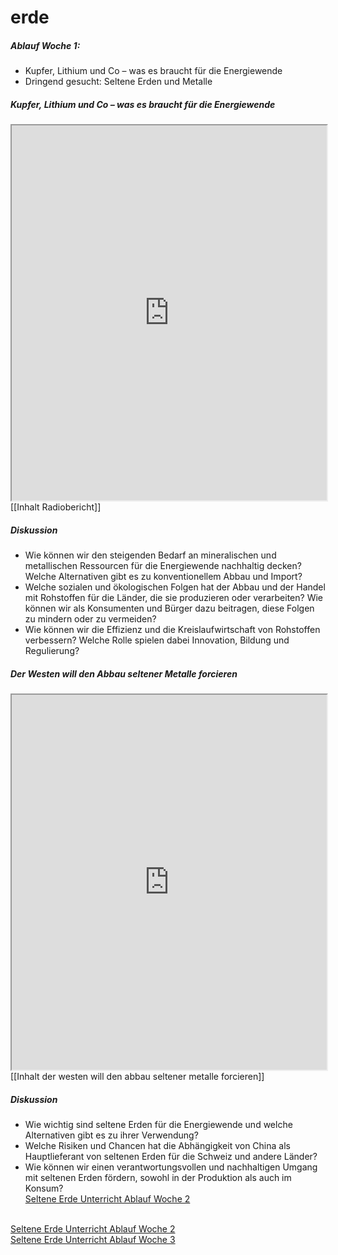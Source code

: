 # erde
<!doctype html>
<html>
    <head>
        <title>seltene erde unterricht modular</title>
        <meta charset='utf-8'/>
        <style>
 .ͼ1.cm-focused {outline: 1px dotted #212121;}
.ͼ1 {position: relative !important; box-sizing: border-box; display: flex !important; flex-direction: column;}
.ͼ1 .cm-scroller {display: flex !important; align-items: flex-start !important; font-family: monospace; line-height: 1.4; height: 100%; overflow-x: auto; position: relative; z-index: 0;}
.ͼ1 .cm-content[contenteditable=true] {-webkit-user-modify: read-write-plaintext-only;}
.ͼ1 .cm-content {margin: 0; flex-grow: 2; flex-shrink: 0; display: block; white-space: pre; word-wrap: normal; box-sizing: border-box; padding: 4px 0; outline: none;}
.ͼ1 .cm-lineWrapping {white-space: pre-wrap; white-space: break-spaces; word-break: break-word; overflow-wrap: anywhere; flex-shrink: 1;}
.ͼ2 .cm-content {caret-color: black;}
.ͼ3 .cm-content {caret-color: white;}
.ͼ1 .cm-line {display: block; padding: 0 2px 0 6px;}
.ͼ1 .cm-layer > * {position: absolute;}
.ͼ1 .cm-layer {position: absolute; left: 0; top: 0; contain: size style;}
.ͼ2 .cm-selectionBackground {background: #d9d9d9;}
.ͼ3 .cm-selectionBackground {background: #222;}
.ͼ2.cm-focused > .cm-scroller > .cm-selectionLayer .cm-selectionBackground {background: #d7d4f0;}
.ͼ3.cm-focused > .cm-scroller > .cm-selectionLayer .cm-selectionBackground {background: #233;}
.ͼ1 .cm-cursorLayer {pointer-events: none;}
.ͼ1.cm-focused > .cm-scroller > .cm-cursorLayer {animation: steps(1) cm-blink 1.2s infinite;}
@keyframes cm-blink {50% {opacity: 0;}}
@keyframes cm-blink2 {50% {opacity: 0;}}
.ͼ1 .cm-cursor, .ͼ1 .cm-dropCursor {border-left: 1.2px solid black; margin-left: -0.6px; pointer-events: none;}
.ͼ1 .cm-cursor {display: none;}
.ͼ3 .cm-cursor {border-left-color: #444;}
.ͼ1 .cm-dropCursor {position: absolute;}
.ͼ1.cm-focused > .cm-scroller > .cm-cursorLayer .cm-cursor {display: block;}
.ͼ2 .cm-activeLine {background-color: #cceeff44;}
.ͼ3 .cm-activeLine {background-color: #99eeff33;}
.ͼ2 .cm-specialChar {color: red;}
.ͼ3 .cm-specialChar {color: #f78;}
.ͼ1 .cm-gutters {flex-shrink: 0; display: flex; height: 100%; box-sizing: border-box; left: 0; z-index: 200;}
.ͼ2 .cm-gutters {background-color: #f5f5f5; color: #6c6c6c; border-right: 1px solid #ddd;}
.ͼ3 .cm-gutters {background-color: #333338; color: #ccc;}
.ͼ1 .cm-gutter {display: flex !important; flex-direction: column; flex-shrink: 0; box-sizing: border-box; min-height: 100%; overflow: hidden;}
.ͼ1 .cm-gutterElement {box-sizing: border-box;}
.ͼ1 .cm-lineNumbers .cm-gutterElement {padding: 0 3px 0 5px; min-width: 20px; text-align: right; white-space: nowrap;}
.ͼ2 .cm-activeLineGutter {background-color: #e2f2ff;}
.ͼ3 .cm-activeLineGutter {background-color: #222227;}
.ͼ1 .cm-panels {box-sizing: border-box; position: sticky; left: 0; right: 0;}
.ͼ2 .cm-panels {background-color: #f5f5f5; color: black;}
.ͼ2 .cm-panels-top {border-bottom: 1px solid #ddd;}
.ͼ2 .cm-panels-bottom {border-top: 1px solid #ddd;}
.ͼ3 .cm-panels {background-color: #333338; color: white;}
.ͼ1 .cm-tab {display: inline-block; overflow: hidden; vertical-align: bottom;}
.ͼ1 .cm-widgetBuffer {vertical-align: text-top; height: 1em; width: 0; display: inline;}
.ͼ1 .cm-placeholder {color: #888; display: inline-block; vertical-align: top;}
.ͼ1 .cm-highlightSpace:before {content: attr(data-display); position: absolute; pointer-events: none; color: #888;}
.ͼ1 .cm-highlightTab {background-image: url('data:image/svg+xml,<svg xmlns="http://www.w3.org/2000/svg" width="200" height="20"><path stroke="%23888" stroke-width="1" fill="none" d="M1 10H196L190 5M190 15L196 10M197 4L197 16"/></svg>'); background-size: auto 100%; background-position: right 90%; background-repeat: no-repeat;}
.ͼ1 .cm-trailingSpace {background-color: #ff332255;}
.ͼ1 .cm-button {vertical-align: middle; color: inherit; font-size: 70%; padding: .2em 1em; border-radius: 1px;}
.ͼ2 .cm-button:active {background-image: linear-gradient(#b4b4b4, #d0d3d6);}
.ͼ2 .cm-button {background-image: linear-gradient(#eff1f5, #d9d9df); border: 1px solid #888;}
.ͼ3 .cm-button:active {background-image: linear-gradient(#111, #333);}
.ͼ3 .cm-button {background-image: linear-gradient(#393939, #111); border: 1px solid #888;}
.ͼ1 .cm-textfield {vertical-align: middle; color: inherit; font-size: 70%; border: 1px solid silver; padding: .2em .5em;}
.ͼ2 .cm-textfield {background-color: white;}
.ͼ3 .cm-textfield {border: 1px solid #555; background-color: inherit;}
.ͼ1 .cm-foldPlaceholder {background-color: #eee; border: 1px solid #ddd; color: #888; border-radius: .2em; margin: 0 1px; padding: 0 1px; cursor: pointer;}
.ͼ1 .cm-foldGutter span {padding: 0 1px; cursor: pointer;}
 :root{--admonition-details-icon: url("data:image/svg+xml;charset=utf-8,<svg xmlns='http: //www.w3.org/2000/svg' viewBox='0 0 24 24'><path d='M8.59 16.58L13.17 12 8.59 7.41 10 6l6 6-6 6-1.41-1.42z'/></svg>");--admonition-margin-top: 1.5rem;--admonition-margin-bottom: var(--admonition-margin-top);--admonition-margin-top-lp: 0px;--admonition-margin-bottom-lp: .75rem}.admonition{margin-top:var(--admonition-margin-top);margin-bottom:var(--admonition-margin-bottom);box-shadow:0 .2rem .5rem var(--background-modifier-box-shadow)}.admonition.no-title .admonition-content{margin-top:0;margin-bottom:0}.admonition li.task-list-item.is-checked p{text-decoration:line-through}.admonition.no-drop{box-shadow:none}.admonition.no-drop>.admonition-title.no-title+.admonition-content{margin-top:0;margin-bottom:0}.admonition.no-drop .admonition .admonition-content{border-right:.0625rem solid rgba(var(--admonition-color),.2);border-bottom:.0625rem solid rgba(var(--admonition-color),.2)}.admonition.no-drop .admonition .admonition-title.no-title+.admonition-content{border-top:.0625rem solid rgba(var(--admonition-color),.2);margin-top:0;margin-bottom:0}:is(.markdown-source-view.mod-cm6) .admonition .math-block>mjx-container{display:block;text-align:center;padding:1rem}:is(.markdown-reading-view) .admonition .math-block>mjx-container{display:block;text-align:center;padding:.0625rem}*:not(.is-live-preview) .admonition.no-content{display:none}.is-live-preview .admonition{margin-top:var(--admonition-margin-top-lp);margin-bottom:var(--admonition-margin-bottom-lp)}.is-live-preview .admonition.no-content{opacity:.1}.is-live-preview .admonition-content p{line-height:inherit;margin:revert}.is-live-preview .admonition-content p br{display:initial}.is-live-preview .admonition-content p ul>li>ul{border-left:var(--blockquote-border-thickness);border-left-color:var(--list-marker-color);border-left-style:solid}.is-live-preview .admonition-content:first-child{margin-top:.8rem}.is-live-preview .admonition-content:last-child{margin-bottom:.8rem}.admonition-title.no-title{display:none}.admonition-title:hover+.admonition-content .admonition-content-copy{opacity:.7}.admonition-content,.callout-content{position:relative}.admonition-content-copy{color:var(--text-faint);cursor:pointer;opacity:0;position:absolute;margin:.375rem;right:0;top:0;transition:.3s opacity ease-in}.admonition-content-copy:hover{color:var(--text-normal)}.admonition:hover .admonition-content-copy,.callout:hover .admonition-content-copy,.admonition-content-copy:hover{opacity:1}.admonition-settings .additional{margin:.375rem .75rem}.admonition-settings .additional>.setting-item{border-top:0;padding-top:.5625rem}.admonition-settings .coffee{width:60%;color:var(--text-faint);margin:1rem auto;text-align:center}.admonition-settings .coffee img{height:30px}.admonition-settings details>summary{outline:none;display:block!important;list-style:none!important;list-style-type:none!important;min-height:1rem;border-top-left-radius:.1rem;border-top-right-radius:.1rem;cursor:pointer;position:relative}.admonition-settings details>summary>.collapser{position:absolute;top:50%;right:.5rem;transform:translateY(-50%);content:""}.admonition-settings details>summary>.collapser>.handle{transform:rotate(0);transition:transform .25s;background-color:currentColor;-webkit-mask-repeat:no-repeat;mask-repeat:no-repeat;-webkit-mask-size:contain;mask-size:contain;-webkit-mask-image:var(--admonition-details-icon);mask-image:var(--admonition-details-icon);width:20px;height:20px}.admonition-settings details[open]>summary>.collapser>.handle{transform:rotate(90deg)}.setting-item>.admonition{width:50%;margin:0}.unset-align-items{align-items:unset}.admonition-settings-modal .has-invalid-message{display:grid;grid-template-columns:1fr auto;grid-template-rows:1fr 1fr;grid-template-areas:"text image" "inv inv"}.admonition-settings-modal input.is-invalid{border-color:#dc3545!important;background-image:url("data:image/svg+xml,%3csvg xmlns='http://www.w3.org/2000/svg' viewBox='0 0 12 12' width='12' height='12' fill='none' stroke='%23dc3545'%3e%3ccircle cx='6' cy='6' r='4.5'/%3e%3cpath stroke-linejoin='round' d='M5.8 3.6h.4L6 6.5z'/%3e%3ccircle cx='6' cy='8.2' r='.6' fill='%23dc3545' stroke='none'/%3e%3c/svg%3e");background-repeat:no-repeat;background-position:right calc(0.375em + 0.1875rem) center;background-size:calc(0.75em + 0.375rem) calc(0.75em + 0.375rem)}.admonition-settings-modal .admonition-type-setting input{grid-column:span 2}.admonition-settings-modal .invalid-feedback{display:block;grid-area:inv;width:100%;margin-top:.25rem;font-size:.875em;color:#dc3545}.suggestion-content.admonition-icon{display:flex;align-items:center;justify-content:space-between;flex-flow:row wrap}.suggestion-content.admonition-icon>.suggestion-text.admonition-text{width:fit-content}.suggestion-content.admonition-icon>.suggestion-flair.admonition-suggester-icon{width:min-content;position:relative;top:unset;left:unset;right:unset;bottom:unset;display:flex;align-items:center}.suggestion-content.admonition-icon>.suggestion-note{width:100%}.admonition-suggester-icon svg{width:1em}.admonition-color-settings .setting-item-control{gap:1rem}.admonition-color-settings input[type=color]:disabled{opacity:.75;cursor:not-allowed}.theme-dark .admonition-color-settings input[type=color]:disabled{opacity:1;cursor:not-allowed}.admonition-convert{display:flex;align-items:center;gap:.25rem}.admonition-convert-icon{display:flex;align-items:center}.admonition-convert-icon .admonition-spin{animation:admonition-convert 1s ease-in-out infinite;fill:currentColor}@keyframes admonition-convert{0%{transform:rotate(-45deg)}to{transform:rotate(315deg)}}.admonition-settings .admonition-convert{color:var(--text-error)}.notice-container .admonition-convert{justify-content:space-between;gap:1rem}.admonition-file-upload{margin-right:0;margin-left:12px}.admonition-file-upload>input[type=file]{display:none}.insert-admonition-modal button:focus,.insert-admonition-modal .clickable-icon:focus{box-shadow:0 0 5px #00000080;border-color:var(--background-modifier-border-focus)}.admonition-settings details>summary::-webkit-details-marker,.admonition-settings details>summary::marker{display:none!important}.admonition-setting-warning{display:flex;gap:.25rem;align-items:center}.admonition-setting-warning.text-warning{color:var(--text-error)}.admonitions-nested-settings{padding-bottom:18px}.admonitions-nested-settings .setting-item{border:0;padding-bottom:0}.admonitions-nested-settings[open] .setting-item-heading,.admonitions-nested-settings:not(details) .setting-item-heading{border-top:0;border-bottom:1px solid var(--background-modifier-border)}.is-live-preview .admonition-content ul,.is-live-preview .admonition-content ol{white-space:normal}.callout:not(.admonition).drop-shadow{box-shadow:0 .2rem .5rem var(--background-modifier-box-shadow)}.callout:not(.admonition) .no-title{display:none}
 .templater_search {
    width: calc(100% - 20px);
}

.templater_div {
    border-top: 1px solid var(--background-modifier-border);
}

.templater_div > .setting-item {
    border-top: none !important;
    align-self: center;
}

.templater_div > .setting-item > .setting-item-control {
    justify-content: space-around;
    padding: 0;
    width: 100%;
}

.templater_div
    > .setting-item
    > .setting-item-control
    > .setting-editor-extra-setting-button {
    align-self: center;
}

.templater_donating {
    margin: 10px;
}

.templater_title {
    margin: 0;
    padding: 0;
    margin-top: 5px;
    text-align: center;
}

.templater_template {
    align-self: center;
    margin-left: 5px;
    margin-right: 5px;
    width: 70%;
}

.templater_cmd {
    margin-left: 5px;
    margin-right: 5px;
    font-size: 14px;
    width: 100%;
}

.templater_div2 > .setting-item {
    align-content: center;
    justify-content: center;
}

.templater-prompt-div {
    display: flex;
}

.templater-prompt-form {
    display: flex;
    flex-grow: 1;
}

.templater-prompt-input {
    flex-grow: 1;
}

.templater-button-div {
    display: flex;
    flex-direction: column;
    align-items: center;
    margin-top: 1rem;
}

textarea.templater-prompt-input {
    height: 10rem;
}

textarea.templater-prompt-input:focus {
    border-color: var(--interactive-accent);
}

.cm-s-obsidian .templater-command-bg {
    left: 0px;
    right: 0px;
    background-color: var(--background-primary-alt);
}

.cm-s-obsidian .cm-templater-command {
    font-size: 0.85em;
    font-family: var(--font-monospace);
    line-height: 1.3;
}

.cm-s-obsidian .templater-inline .cm-templater-command {
    background-color: var(--background-primary-alt);
}

.cm-s-obsidian .cm-templater-command.cm-templater-opening-tag {
    font-weight: bold;
}

.cm-s-obsidian .cm-templater-command.cm-templater-closing-tag {
    font-weight: bold;
}

.cm-s-obsidian .cm-templater-command.cm-templater-interpolation-tag {
    color: var(--code-property, #008bff);
}

.cm-s-obsidian .cm-templater-command.cm-templater-execution-tag {
    color: var(--code-function, #c0d700);
}

.cm-s-obsidian .cm-templater-command.cm-keyword {
    color: var(--code-keyword, #00a7aa);
    font-weight: normal;
}

.cm-s-obsidian .cm-templater-command.cm-atom {
    color: var(--code-normal, #f39b35);
}

.cm-s-obsidian .cm-templater-command.cm-value,
.cm-s-obsidian .cm-templater-command.cm-number,
.cm-s-obsidian .cm-templater-command.cm-type {
    color: var(--code-value, #a06fca);
}

.cm-s-obsidian .cm-templater-command.cm-def,
.cm-s-obsidian .cm-templater-command.cm-type.cm-def {
    color: var(--code-normal, var(--text-normal));
}

.cm-s-obsidian .cm-templater-command.cm-property,
.cm-s-obsidian .cm-templater-command.cm-property.cm-def,
.cm-s-obsidian .cm-templater-command.cm-attribute {
    color: var(--code-function, #98e342);
}

.cm-s-obsidian .cm-templater-command.cm-variable,
.cm-s-obsidian .cm-templater-command.cm-variable-2,
.cm-s-obsidian .cm-templater-command.cm-variable-3,
.cm-s-obsidian .cm-templater-command.cm-meta {
    color: var(--code-property, #d4d4d4);
}

.cm-s-obsidian .cm-templater-command.cm-callee,
.cm-s-obsidian .cm-templater-command.cm-operator,
.cm-s-obsidian .cm-templater-command.cm-qualifier,
.cm-s-obsidian .cm-templater-command.cm-builtin {
    color: var(--code-operator, #fc4384);
}

.cm-s-obsidian .cm-templater-command.cm-tag {
    color: var(--code-tag, #fc4384);
}

.cm-s-obsidian .cm-templater-command.cm-comment,
.cm-s-obsidian .cm-templater-command.cm-comment.cm-tag,
.cm-s-obsidian .cm-templater-command.cm-comment.cm-attribute {
    color: var(--code-comment, #696d70);
}

.cm-s-obsidian .cm-templater-command.cm-string,
.cm-s-obsidian .cm-templater-command.cm-string-2 {
    color: var(--code-string, #e6db74);
}

.cm-s-obsidian .cm-templater-command.cm-header,
.cm-s-obsidian .cm-templater-command.cm-hr {
    color: var(--code-keyword, #da7dae);
}

.cm-s-obsidian .cm-templater-command.cm-link {
    color: var(--code-normal, #696d70);
}

.cm-s-obsidian .cm-templater-command.cm-error {
    border-bottom: 1px solid #c42412;
}

.CodeMirror-hints {
    position: absolute;
    z-index: 10;
    overflow: hidden;
    list-style: none;

    margin: 0;
    padding: 2px;

    -webkit-box-shadow: 2px 3px 5px rgba(0, 0, 0, 0.2);
    -moz-box-shadow: 2px 3px 5px rgba(0, 0, 0, 0.2);
    box-shadow: 2px 3px 5px rgba(0, 0, 0, 0.2);
    border-radius: 3px;
    border: 1px solid silver;

    background: white;
    font-size: 90%;
    font-family: monospace;

    max-height: 20em;
    overflow-y: auto;
}

.CodeMirror-hint {
    margin: 0;
    padding: 0 4px;
    border-radius: 2px;
    white-space: pre;
    color: black;
    cursor: pointer;
}

li.CodeMirror-hint-active {
    background: #08f;
    color: white;
}
 /* Style the button that is used to open and close the collapsible content */
.omnivore-collapsible {
	cursor: pointer;
	border-bottom: outset;
}

/* Style the collapsible content. Note: hidden by default */
.omnivore-content {
	max-height: 0;
	overflow: hidden;
	transition: max-height 0.2s ease-out;
}

.omnivore-collapsible:after {
	content: "\02795"; /* Unicode character for "plus" sign (+) */
	float: right;
}

.omnivore-active:after {
	content: "\2796"; /* Unicode character for "minus" sign (-) */
}
 .zottelkeeper {
    
} button:disabled {
	pointer-events: none;
	opacity: 0.4;
}

.digital-garden-publish-status-view ul {
	list-style-type: none;
	position: relative;
	margin-left: 5px;
	margin-top: 0;
	max-height: 250px;
	overflow: auto;
}

.digital-garden-publish-status-view h2 {
	margin-top: 0;
	margin-bottom: 5px;
}

.digital-garden-publish-status-view .collapsable {
	cursor: pointer;
	margin-left: 10px;
}

.dg-settings > h1,
h2,
h3,
h4 {
	margin-top: 40px;
}

.dg-settings .svg-icon {
	margin-right: 10px;
}

@keyframes dg-rotate {
	0% {
		transform: rotate(0deg);
	}

	100% {
		transform: rotate(360deg);
	}
}

.dg-rotate {
	animation: dg-rotate 4s linear infinite;
}
 /** Live Preview padding fixes, specifically for DataviewJS custom HTML elements. */
.is-live-preview .block-language-dataviewjs > p, .is-live-preview .block-language-dataviewjs > span {
    line-height: 1.0;
}

.block-language-dataview {
    overflow-y: auto;
}

/*****************/
/** Table Views **/
/*****************/

/* List View Default Styling; rendered internally as a table. */
.table-view-table {
    width: 100%;
}

.table-view-table > thead > tr, .table-view-table > tbody > tr {
    margin-top: 1em;
    margin-bottom: 1em;
    text-align: left;
}

.table-view-table > tbody > tr:hover {
    background-color: var(--table-row-background-hover);
}

.table-view-table > thead > tr > th {
    font-weight: 700;
    font-size: larger;
    border-top: none;
    border-left: none;
    border-right: none;
    border-bottom: solid;

    max-width: 100%;
}

.table-view-table > tbody > tr > td {
    text-align: left;
    border: none;
    font-weight: 400;
    max-width: 100%;
}

.table-view-table ul, .table-view-table ol {
    margin-block-start: 0.2em !important;
    margin-block-end: 0.2em !important;
}

/** Rendered value styling for any view. */
.dataview-result-list-root-ul {
    padding: 0em !important;
    margin: 0em !important;
}

.dataview-result-list-ul {
    margin-block-start: 0.2em !important;
    margin-block-end: 0.2em !important;
}

/** Generic grouping styling. */
.dataview.result-group {
    padding-left: 8px;
}

/*******************/
/** Inline Fields **/
/*******************/

.dataview.inline-field-key {
    padding-left: 8px;
    padding-right: 8px;
    font-family: var(--font-monospace);
    background-color: var(--background-primary-alt);
    color: var(--text-nav-selected);
}

.dataview.inline-field-value {
    padding-left: 8px;
    padding-right: 8px;
    font-family: var(--font-monospace);
    background-color: var(--background-secondary-alt);
    color: var(--text-nav-selected);
}

.dataview.inline-field-standalone-value {
    padding-left: 8px;
    padding-right: 8px;
    font-family: var(--font-monospace);
    background-color: var(--background-secondary-alt);
    color: var(--text-nav-selected);
}

/***************/
/** Task View **/
/***************/

.dataview.task-list-item, .dataview.task-list-basic-item {
    margin-top: 3px;
    margin-bottom: 3px;
    transition: 0.4s;
}

.dataview.task-list-item:hover, .dataview.task-list-basic-item:hover {
    background-color: var(--text-selection);
    box-shadow: -40px 0 0 var(--text-selection);
    cursor: pointer;
}

/*****************/
/** Error Views **/
/*****************/

div.dataview-error-box {
    width: 100%;
    min-height: 150px;
    display: flex;
    align-items: center;
    justify-content: center;
    border: 4px dashed var(--background-secondary);
}

.dataview-error-message {
    color: var(--text-muted);
    text-align: center;
}

/*************************/
/** Additional Metadata **/
/*************************/

.dataview.small-text {
    font-size: smaller;
    color: var(--text-muted);
    margin-left: 3px;
}

.dataview.small-text::before {
	content: "(";
}

.dataview.small-text::after {
	content: ")";
}
 .sc-list .tree-item-self {
  cursor: pointer;
}
.sc-list .tree-item-self small {
  color: var(--color-gray-40);
}
.sc-brand {
  position: fixed;
  bottom: 0;
  right: 0;
  background-color: var(--titlebar-background);
}
.sc-brand > svg, .sc-brand > p {
  display: inline;
  margin: 0 0.1rem 0 0.3rem;
  font-size: 0.77rem;
  line-height: 1;
  color: var(--tab-text-color-focused-active-current);
  height: 0.88rem;
  width: auto;
}
.sc-brand > svg, .sc-brand > p > a {
  color: var(--tab-text-color-focused-active-current);
}
.sc-context {
  color: var(--nav-item-color);
  font-size: var(--nav-item-size);
  margin: 0.5em 0.5em 1em;
  width: 100%;
}
.sc-list > .sc-collapsed ul {
  display: none;
}
.sc-list > .sc-collapsed span svg {
  transform: rotate(-90deg);
}
.sc-list > :not(.sc-collapsed) span svg {
  transform: rotate(0deg);
}
.sc-list > div span svg {
  height: auto;
  margin: auto 0.5em auto 0;
  flex: none;
}
.sc-list > div > span {
  display: inline-flex;
  width: 100%;
  padding-left: 0;
}
.sc-list > div ul {
  margin: 0;
  padding-left: 1.3rem;
}
.sc-list > div > a {
  display: block;
}
.sc-list > div > ul > li {
  display: block;
}
/* Only on right sidebar */
.mod-right-split .sc-list .search-result {
  font-size: var(--font-text-size);
  font-size: 0.88rem;
}
.sc-list .search-result {
  cursor: pointer;
  background: transparent;
  padding: var(--nav-item-padding);
  margin-bottom: 1px;
  align-items: baseline;
  border-radius: var(--radius-s);
  font-weight: var(--nav-item-weight);
}
.sc-list .search-result:hover {
  color: var(--nav-item-color-active);
  background-color: var(--nav-item-background-active);
  font-weight: var(--nav-item-weight-active);  
}
.sc-list .search-result span {
  color: var(--h5-color);
}
.sc-list .search-result small {
  color: var(--h5-color);
  font-size: 0.8rem;
  font-weight: 500;
}
.sc-list .search-result p {
  margin-top: 0.3rem;
  margin-bottom: 0.3rem;
}
.sc-top-bar {
  display: flex;
  width: 100%;
  justify-content: end;
}
.sc-top-bar .search-input-container {
  width: calc(100% - var(--size-4-8));
  margin: 4px auto;
}

/* Chat */
.sc-top-bar-container {
  align-self: flex-end;
  display: flex;
  width: 100%;
}
.sc-top-bar-container input.sc-chat-name-input{
  flex-grow: 1;
}
.sc-chat-container {
  display: flex;
  flex-direction: column;
  align-items: center;
  justify-content: flex-end;
  height: 100%;
  padding: 10px;
}
.sc-chat-box {
  display: flex;
  flex-direction: column;
  align-items: flex-start;
  justify-content: flex-end;
  height: 100%;
  width: 100%;
  overflow: hidden;
  user-select: text;
}
.sc-message-container {
  border: 1px solid var(--blockquote-border-color);
  border-radius: 10px;
  margin: 0.5rem 0;
  display: flex;
  flex-direction: column;
  align-items: flex-start;
  width: 100%;
  height: 100%;
  overflow-y: scroll;
}
.sc-message {
  max-width: 90%;
  margin: 10px;
  padding: 10px;
  border-radius: 10px;
  word-break: break-word;
}

.sc-message.assistant {
  background-color: #007bff;
  color: #fff;
}
.sc-message.user {
  background-color: #333;
  color: #fff;
  align-self: flex-end;
}

.sc-message-content {
  margin: 0;
}
.sc-message-content p {
  margin: 10px;
}

.sc-chat-form {
  display: flex;
  padding: 0 10px 1rem 0;
  width: 100%;
  max-height: 50%;
}

.sc-chat-input {
  flex-grow: 1;
  padding: 10px;
  border: none;
  border-radius: 10px;
  resize: none;
  height: auto;
  max-height: 100%;
  border: 1px solid var(--blockquote-border-color);
}

.send-button {
  margin-left: 10px;
  padding: 10px;
  border: none;
  border-radius: 10px;
  cursor: pointer;
}

.sc-msg-button {
  cursor: pointer;
  float: right;
  margin-left: 5px;
  opacity: 0.8;
}
.sc-msg-button:hover {
  opacity: 1;
}
#sc-abort-button {
  cursor: pointer;
  padding: 10px;
  border-radius: 5px;
}
#sc-abort-button:hover {
  background-color: var(--nav-item-background-active);
} .custom-frames-view {
	padding: 0 !important;
	overflow: hidden !important;
}

.custom-frames-view-file {
	padding: 0;
	overflow: auto;
}

.custom-frames-frame {
	width: 100%;
	height: 100%;
	border: none;
	background-color: white;
	background-clip: content-box;
}

.custom-frames-add {
	margin-left: 10px;
}

.custom-frames-show {
	margin-bottom: 18px;
}

.custom-frames-support {
	max-width: 50%;
	width: 400px;
	height: auto;
}
 
.theme-light {
    --hyper-highlight: var(--text-highlight-bg, #FFF2AC);
    --error-color: #DB5461;
    --success-color: #8AAA79;
    --info-color: var(--text-muted, #000);
}

.theme-dark {
    --hyper-highlight: var(--text-highlight-bg, #1C5998);
    --error-color: #DB5461;
    --success-color: #8AAA79;
    --info-color: var(--text-muted, #fff);
}

.rw-info-container {
    margin-right: 10px;
}

.rw-info {
    color: var(--info-color);
    font-size: smaller;
}

.rw-error {
    color: var(--error-color);
}
.rw-success {
    color: var(--success-color);
}


img[alt=rw-book-cover] {
    max-height: 200px;
}

.rw-hyper-highlight {
    background-color: var(--hyper-highlight);
}

.rw-modal-btns {
    display: flex;
    justify-content: flex-end;
}

.rw-modal-confirmation {
    margin-top: 1em;
    font-size: smaller;
    text-align: right;
    padding-right: 12px;
}
 /* Styles */

.view-content.reveal-preview-view {
    padding: 0;
    overflow: hidden;
}

.view-content.reveal-preview-view>iframe, div.reveal-preview-view>iframe {
    border-style: none;
    width: 100%;
    height: 100%;
}

div.reveal-preview-view {
    aspect-ratio: 16/9;
    padding: 0;
    overflow: hidden;
}

.releaseNotes .modal-content{
    padding-right: 5px;
    margin-right: -5px;
    user-select: text;
  }
  
  .releaseNotes .modal {
    max-height: 90%;
    width: auto;
    max-width: 70ch;
  }

  .releaseNotes p>a>img {
    width: 100%
  } /* src/styles.css */
.configureMacroDiv {
  display: grid;
  grid-template-rows: 1fr;
  min-width: 12rem;
}
.configureMacroDivItem {
  display: flex;
  align-content: center;
  justify-content: space-between;
  margin-bottom: 10px;
}
.configureMacroDivItemButton {
  display: flex;
  align-content: center;
  justify-content: center;
  margin-bottom: 10px;
}
.macroContainer {
  display: grid;
  grid-template-rows: repeat(auto-fill, 120px);
  grid-gap: 40px;
  overflow-y: auto;
  max-height: 30em;
  padding: 2em;
}
@media screen and (max-width: 540px) {
  .macroContainer1 {
    grid-template-columns: repeat(1, 1fr);
  }
  .macroContainer2 {
    grid-template-columns: repeat(1, 1fr);
  }
  .macroContainer3 {
    grid-template-columns: repeat(1, 1fr);
  }
  .wideInputPromptInputEl {
    width: 20rem;
    max-width: 100%;
    height: 3rem;
  }
}
@media screen and (max-width: 540px) and (max-width: 780px) {
  .macroContainer1 {
    grid-template-columns: repeat(1, 1fr);
  }
  .macroContainer2 {
    grid-template-columns: repeat(2, 1fr);
  }
  .macroContainer3 {
    grid-template-columns: repeat(2, 1fr);
  }
  .wideInputPromptInputEl {
    width: 30rem;
    max-width: 100%;
    height: 20rem;
  }
}
@media screen and (min-width: 781px) {
  .macroContainer1 {
    grid-template-columns: repeat(1, 1fr);
  }
  .macroContainer2 {
    grid-template-columns: repeat(2, 1fr);
  }
  .macroContainer3 {
    grid-template-columns: repeat(2, 1fr);
  }
  .wideInputPromptInputEl {
    width: 40rem;
    max-width: 100%;
    height: 20rem;
  }
}
.addMacroBarContainer {
  display: flex;
  align-content: center;
  justify-content: space-around;
  margin-top: 20px;
}
.captureToActiveFileContainer {
  display: flex;
  align-content: center;
  justify-content: space-between;
  margin-bottom: 10px;
}
.choiceNameHeader {
  text-align: center;
}
.choiceNameHeader:hover {
  cursor: pointer;
}
.folderInputContainer {
  display: flex;
  align-content: center;
  justify-content: space-between;
  margin-bottom: 8px;
  gap: 4px;
}
.selectMacroDropdownContainer {
  display: flex;
  align-content: center;
  justify-content: center;
}
.quickAddModal .modal {
  min-width: 35%;
  overflow-y: auto;
  max-height: 70%;
}
.checkboxRowContainer {
  margin: 30px 0px;
  display: grid;
  grid-template-rows: auto;
  align-content: center;
  gap: 5px;
}
.checkboxRow {
  display: flex;
  justify-content: space-between;
  align-content: center;
}
.checkboxRow .checkbox-container {
  flex-shrink: 0;
}
.checkboxRow span {
  font-size: 16px;
  word-break: break-all;
}
.submitButtonContainer {
  display: flex;
  align-content: center;
  justify-content: center;
}
.chooseFolderWhenCreatingNoteContainer {
  display: flex;
  align-content: center;
  justify-content: space-between;
  margin-bottom: 10px;
}
.chooseFolderFromSubfolderContainer {
  margin: 20px 0 0 0;
}
.clickable:hover {
  cursor: pointer;
}
.quickAddCommandListItem {
  display: flex;
  flex: 1 1 auto;
  align-items: center;
  justify-content: space-between;
}
.quickCommandContainer {
  display: flex;
  justify-content: flex-end;
  align-content: center;
  margin-bottom: 1em;
  gap: 4px;
}
.yesNoPromptButtonContainer {
  display: flex;
  align-items: center;
  justify-content: space-around;
  margin-top: 2rem;
}
.yesNoPromptParagraph {
  text-align: center;
}
.qaFileSuggestionItem {
  display: flex;
  flex-direction: column;
  width: 100%;
}
.qaFileSuggestionItem .suggestion-main-text {
  font-weight: bold;
}
.qaFileSuggestionItem .suggestion-sub-text {
  font-style: italic;
}
.choiceListItem {
  display: flex;
  font-size: 16px;
  align-items: center;
  margin: 12px 0 0 0;
  transition: 1000ms ease-in-out;
}
.choiceListItemName {
  flex: 1 0 0;
}
.choiceListItemName p {
  margin: 0;
  display: inline;
}
.quickadd-choice-suggestion p {
  margin: 0;
}
.macroDropdownContainer {
  display: flex;
  align-content: center;
  justify-content: center;
  margin-bottom: 10px;
  gap: 10px;
}
.macro-choice-buttonsContainer {
  display: flex;
  flex-direction: row;
  justify-content: center;
  align-items: center;
  gap: 10px;
}
@media only screen and (max-width: 600px) {
  .macroDropdownContainer {
    flex-direction: column;
    align-items: center;
  }
  .macroDropdownContainer .macro-choice-buttonsContainer {
    gap: 20px;
  }
}
.quickadd-update-modal-container {
  display: flex;
  flex-direction: column;
  align-items: center;
  justify-content: center;
}
.quickadd-update-modal {
  min-width: 35%;
  max-height: 70%;
}
.quickadd-update-modal img {
  width: 100%;
  height: auto;
  margin: 5px;
}
.quickadd-bmac-container {
  display: flex;
  justify-content: center;
  align-items: center;
}
 .cmdr{transition:transform .4s 0s}.cmdr.status-bar-item{margin:0}.cmdr-removing{transform:translate(100%);z-index:0}.cmdr-ribbon-removing{transform:scale(0)}.cmdr-setting-title{display:flex;align-items:baseline;justify-content:space-between}.cmdr-setting-title h1{font-weight:900;margin-top:6px;margin-bottom:12px}.cmdr-option-setting-name{margin-left:.8ex}.cmdr-base-component{padding:0 20px;margin-bottom:-18px}.cmdr-menu-more-options{color:var(--text-muted);position:absolute;right:6px;padding-top:2px;transform:scale(.9);transition:all .15s ease}.cmdr-menu-more-options:hover{color:var(--text-primary)}.cmdr-mobile .cmdr-credits{place-content:center}.cmdr-fill{border:2px solid #0000;width:100%}.cmdr-icon{height:20px;align-self:center}.cmdr-setting-modal>.modal{height:60vh;width:80vw}.cmdr-editable{display:inline-block}.cmdr-editable input{padding:0;border:none;height:unset;background-color:initial!important;border-bottom:1px solid var(--interactive-accent);border-radius:0}.cmdr-setting-content{height:calc(100% - 10rem)}.cmdr-setting-content .setting-item:first{border-top:none}.cmdr-commands-empty{display:flex;place-items:center;flex-flow:column;margin:2.5rem 0 1.25rem;place-content:center}.cmdr-commands-empty svg{width:100%}.cmdr-commands-empty h3{margin:8px 0;font-weight:900}.cmdr-sep-con:not(:empty){background-color:var(--background-primary);border:1px solid var(--background-modifier-border);padding:12px;border-radius:12px}.cmdr-sep-con:not(:empty) .setting-item:first-of-type{padding-top:0}.cmdr-sep-con:not(:empty) .setting-item:last-of-type{padding-bottom:0}.cmdr-sep-con:not(:empty) .cmdr-callout-warning{padding:var(--callout-title-padding);display:flex;gap:var(--size-4-1);font-size:var(--callout-title-size);color:rgb(var(--callout-color));line-height:var(--line-height-tight);font-weight:700}.cmdr-sep-con:not(:empty) p.cmdr-warning-description{margin:8px 0}.cmdr-accordion{margin-bottom:16px}.cmdr-accordion .cmdr-accordion-chevron{margin-left:0;margin-right:4px;height:24px}.cmdr-accordion .cmdr-accordion-chevron>svg{transition:all .25s ease}.cmdr-accordion .cmdr-accordion-content{max-height:1000px;transition:all .3s ease-in-out;overflow:hidden;margin-left:14px;padding-left:14px}.cmdr-accordion .cmdr-accordion-content .setting-item{padding-top:12px}.cmdr-accordion[aria-expanded=false] .cmdr-accordion-chevron>svg{transform:rotate(-90deg)}.cmdr-accordion[aria-expanded=false] .cmdr-accordion-content{max-height:0!important;transition:max-height .3s cubic-bezier(0,1,0,1)}.cmdr-accordion .cmdr-accordion-header{display:flex;cursor:var(--cursor)}.cmdr-accordion .cmdr-accordion-header span{font-weight:600;margin-top:0;align-self:end}.cmdr-add-new-wrapper{width:100%;margin-top:12px;margin-bottom:2rem;display:flex;justify-content:center;align-items:center}.cmdr-add-new-wrapper button{margin:0 24px}.cmdr-adder{opacity:0;transition:opacity .12s ease}.cmdr-adder:hover{opacity:1}.cmdr-adder.view-action{order:-1001}.cmdr-page-header{order:-1000}.cmdr-macro-builder .modal{height:80vh;width:95vw;padding:0}.cmdr-macro-builder .modal-close-button{z-index:99}.cmdr-macro-builder .modal-content{margin-top:0}.cmdr-macro-builder .cmdr-macro-icon{display:flex;justify-content:center}.cmdr-macro-builder .cmdr-macro-control{position:absolute;z-index:5;height:100%;display:flex;flex-direction:column;align-items:center;justify-content:center;gap:8px;width:3em;top:0}.cmdr-macro-builder .cmdr-macro-control .cmdr-macro-button{background-color:var(--background-secondary-alt);aspect-ratio:1;display:flex;justify-content:center;align-items:center;border-radius:2px;outline:1px solid var(--background-modifier-border);padding:2px}.cmdr-setting-header{margin-bottom:24px;overflow-y:hidden;overflow-x:auto}.cmdr-setting-header .cmdr-setting-tab-group{display:flex;align-items:flex-end;border-bottom:2px solid var(--background-modifier-border)}.cmdr-setting-header.cmdr-mobile .cmdr-setting-tab-group{display:flex;flex-direction:column;align-items:flex-start;border:none}.cmdr-setting-header.cmdr-mobile .cmdr-setting-tab-group .cmdr-tab{border-left:none!important;border-right:none!important;border-top:none!important;transform:none;transition:color .2s ease;width:100%;display:flex;font-weight:500;justify-content:space-between}.cmdr-setting-header.cmdr-mobile .cmdr-setting-tab-group .cmdr-tab:first-child{margin-left:0}.cmdr-setting-header.cmdr-mobile .cmdr-setting-tab-group .cmdr-tab.cmdr-tab-active{transform:none}.cmdr-setting-header .cmdr-tab{padding:6px 8px;font-size:14px;font-weight:600;cursor:pointer;white-space:nowrap;border-left:2px solid #0000;border-right:2px solid #0000}.cmdr-setting-header .cmdr-tab:first-child{margin-left:6px}.cmdr-setting-header .cmdr-tab.cmdr-tab-active{transform:translateY(2px);border-radius:2px;border:2px solid var(--background-modifier-border);border-bottom-color:var(--background-primary)}.is-tablet .cmdr-tab{border:none!important;margin-bottom:2px;padding:10px;font-size:1.08em}.is-tablet .cmdr-tab,.is-tablet .cmdr-tab .cmdr-block{display:flex;align-items:center}.cmdr-mobile-modify-grid{padding:22px}.cmdr-mobile-modify-grid .cmdr-mobile-modify-option{display:flex;width:100%;justify-content:space-between;align-items:center;margin-bottom:16px}.cmdr-mobile-modify-grid .cmdr-mobile-modify-option>input{max-width:70%}.cmdr-mobile-modify-grid .cmdr-mobile-modify-option .dropdown{margin:auto}.cmdr-credits{display:flex}.cmdr-credits>span{color:var(--text-muted);font-size:14px}.cmdr-about{display:flex;flex-direction:column;align-items:center;padding-bottom:64px}.cmdr-about hr{width:100%;margin-top:0}.cmdr-about button{display:flex;align-items:center;height:2.6em;font-weight:700;gap:16px;border-radius:6px;margin-bottom:8px}.cmdr-about button:last-of-type{margin-bottom:32px}.cmdr-about .setting-item button{margin:0}.cmdr-about .cmdr-icon-wrapper{display:flex}.cmdr-about .cmdr-icon-wrapper>svg{width:90px;height:90px}.cmdr-about .cmdr-version{text-decoration:none;font-size:12px;color:var(--text-muted)}.cmdr-name-input-wrapper{display:flex;gap:8px;align-items:center}.cmdr-name-input-wrapper button{margin:8px}.cmdr-icon.clickable-icon.mod-warning{cursor:default}.cmdr-hider-title{display:flex;flex-direction:column;align-items:center}.cmdr-hider-title h3{margin-top:0;margin-bottom:8px;font-weight:900}.cmdr-hider-title p{margin-top:0;margin-bottom:26px;width:50%;text-align:center}.setting-item-control .cmdr-editable{width:2em;text-align:center}.setting-item-control .cmdr-editable input,.setting-item-control .cmdr-editable span{width:2em;color:var(--text-normal)}.cmdr-slider .setting-item-control>div{width:100%}.cmdr-slider input.slider{margin-left:4px}.view-action:not(:last-child){margin-right:var(--cmdr-spacing)}.status-bar-item:not(:last-child),.titlebar-button:not(:last-child){margin-right:calc(var(--cmdr-spacing) - 8px)}.side-dock-ribbon-action:not(:last-child){margin-bottom:calc(var(--cmdr-spacing) - 8px)}.cmdr-cta{position:relative}.cmdr-cta:after{content:"";position:absolute;top:-10%;width:104%;left:-2%;height:120%;outline:2px solid var(--color-accent);border-radius:1em;pointer-events:none}.cmdr-mm-item{display:flex;flex-direction:row!important;align-items:center!important;justify-content:space-between;padding:24px 0}.cmdr-mm-item>:first-child{flex-grow:1}.cmdr-mm-item>:last-child{display:flex}.cmdr-mm-item>*{display:flex;flex-direction:column}.cmdr-mm-item>*>span{margin-right:4px;margin-bottom:2px;font-size:12px;color:var(--text-muted);font-weight:700;margin-left:2px}.cmdr-mm-item .cmdr-slider{padding-bottom:0}.cmdr-mm-item .cmdr-slider .cmdr-editable{width:auto;font-size:smaller}.cmdr-mm-item .cmdr-slider .cmdr-editable span{color:var(--text-muted)}.cmdr-mm-actions{width:100%;display:flex;flex-direction:row!important;justify-content:end;gap:8px}.cmdr-mm-actions button{all:unset;cursor:pointer;color:var(--text-accent);padding:6px;border-radius:4px;transition:all .15s ease;text-transform:uppercase;font-weight:700;font-size:small}.cmdr-mm-actions button:hover{color:var(--text-accent-hover);background-color:var(--background-secondary)}.cmdr-mm-actions button:before{content:"+ "}.cmdr-mm-actions button:active{transform:scale(.98)}.cmdr-mm-control{margin-top:24px;width:100%;display:flex;justify-content:center;gap:8px}.cmdr-mm-action-text{opacity:0}.cmdr-mm-action-options{display:flex}.body{--at-button-height:48;--at-row-count:0}.AT-multirow.AT-row .mobile-toolbar-options-container{flex-flow:column wrap}.is-mobile .mobile-toolbar{position:sticky!important;z-index:5;margin-bottom:var(--at-offset)}.AT-always-shown .is-pinned .workspace-drawer-inner{margin-bottom:calc(var(--at-button-height)*var(--at-row-count) + var(--at-spacing))}.AT-multirow.AT-column .mobile-toolbar-options-container{flex-flow:row wrap;overflow-y:auto}.mobile-toolbar-option{height:var(--at-button-height);min-width:var(--at-button-width)}.AT-multirow .mobile-toolbar,.AT-multirow .mobile-toolbar-options-container{height:calc(var(--at-button-height)*var(--at-row-count) + var(--at-spacing))!important}.AT-no-toolbar .mobile-toolbar{display:none}.cmdr-mb-1{margin-bottom:.25rem}.cmdr-block{display:block}.cmdr-flex{display:flex}.cmdr-items-center{align-items:center}.cmdr-justify-between{justify-content:space-between}.cmdr-gap-1{gap:.25rem}.cmdr-justify-self-start{justify-self:start} /* @settings

name: Execute Code Settings
id: obsidian-execute-code
settings:
    -
        id: color-section-title
        title: Color Settings
        type: heading
        level: 3
    -
        id: use-custom-output-color
        title: Custom Code Output Color
        description: Use a custom color for the output of code blocks
        type: class-toggle
        default: false
    -
        id: code-output-text-color
        title: Output Text Color
        type: variable-color
        format: hex
        opacity: false
        default: '#FFFFFF'
    -
        id: use-custom-error-color
        title: Custom Code Error Color
        description: Use a custom color for the error output of code blocks
        type: class-toggle
        default: false
    -
        id: code-error-text-color
        title: Error Text Color
        type: variable-color
        format: hex
        opacity: false
        default: '#FF0000'
*/

button.run-code-button {
	display: none;
	color: var(--text-muted);
	position: absolute;
	bottom: 0;
	right: 0;
	margin: 5px;
	padding: 5px 20px 5px 20px;
	z-index: 100;
}

button.clear-button {
	display: none;
	color: var(--text-muted);
	position: absolute;
	bottom: 0;
	left: 0;
	margin: 5px;
	padding: 5px 20px 5px 20px;
	z-index: 100;
}

pre:hover .run-code-button, pre:hover .clear-button {
	display: block;
}

pre:hover .run-button-disabled, pre:hover .clear-button-disabled {
	display: none;
}

.run-button-disabled, .clear-button-disabled {
	display: none;
}

pre:hover code.language-output {
	margin-bottom: 28px;
}

:not(.use-custom-output-color) code.language-output span.stdout {
	color: var(--text-muted) !important;
}

.use-custom-output-color code.language-output span.stdout {
    color: var(--code-output-text-color) !important;
}

:not(.use-custom-error-color) code.language-output span.stderr {
	color: red !important;
}

.use-custom-error-color code.language-output span.stderr {
	color: var(--code-error-text-color) !important;
}

code.language-output hr {
	margin: 0 0 1em;
}

.settings-code-input-box textarea, .settings-code-input-box input {
	min-width: 400px;
	min-height: 100px;
	font-family: monospace;
	resize: vertical;
}

input.interactive-stdin {
	font: inherit;
}

.manage-executors-view h3 {
	margin: 1em;
}

.manage-executors-view ul {
	margin: 1em;
	padding: 0;
	list-style-type: none;
}

.manage-executors-view ul li {
	padding: 0.5em;
	background: var(--background-primary-alt);
	border-radius: 4px;
	display: grid;
	flex-direction: column;
	margin-bottom: 0.5em;
}

.manage-executors-view small {
	text-transform: uppercase;
	font-weight: bold;
	letter-spacing: 0.1ch;
	grid-row: 1;
}

.manage-executors-view .filename {
	grid-row: 2;
}

.manage-executors-view li button {
	grid-column: 2;
	grid-row: 1 / 3;
	margin: 0;
	padding: 0.25em;
	display: flex;
	align-items: center;
	justify-content: center;
	color: var(--text-muted);
	background: none;
}

.manage-executors-view li button:hover {
	background: var(--background-tertiary);
	color: var(--icon-color-hover);
}

.manage-executors-view > div {
	position: relative;
}

.manage-executors-view .empty-state {
	color: var(--text-muted);
	padding: 0.5em;
}

.has-run-code-button {
	position: relative;
}

.has-run-code-button pre {
	z-index: 1;
}

.load-state-indicator {
	position: absolute;
	top: 0.1em;
	left: -2em;
	width: 2em;
	height: 2em;
	background: var(--background-primary-alt);
	border-top-left-radius: 4px;
	border-bottom-left-radius: 4px;
	color: var(--tx1);
	transform: translateX(2em);
	transition: transform 0.25s, opacity 0.25s;
	opacity: 0;
	pointer-events: none;
	cursor: pointer;
}

.load-state-indicator svg {
	width: 1.5em;
	height: 1.5em;
	margin: 0.25em;
}

.load-state-indicator.visible {
	transform: translateX(0);
	transform: translateX(var(--folding-offset, 0));
	opacity: 1;
	pointer-events: all;
}

.load-state-indicator::before {
	content: "";
	box-shadow: -1em 0 1em -0.75em inset var(--background-modifier-box-shadow);
	position: absolute;
	display: block;
	width: 100%;
	height: 100%;
	transform: translateX(-2em);
	opacity: 0;
	transition: transform 0.25s, opacity 0.25s;
	pointer-events: none;
}

.load-state-indicator.visible::before {
	transform: translateX(0);
	opacity: 1;
}
 /*

This CSS file will be included with your plugin, and
available in the app when your plugin is enabled.

If your plugin does not need CSS, delete this file.

*/

/* 
.loading.time::after {
   content: "🕐\A🕑\A🕒\A🕓\A🕔\A🕕\A🕖\A🕗\A🕘\A🕙\A🕚\A🕛";
   animation: spin12 3s steps(12) infinite;
   width: 1.3em;
   position: relative;
   z-index: 999;
   right: 0;
   bottom: 0;
 }
 

.canvas-node::after {
   width: 8px;
   height: 48px;
   display: inline-block;
   position: relative;
   border-radius: 4px;
   color: #FFF;
   box-sizing: border-box;
   animation: animloader 0.6s linear infinite;
 }
 
 @keyframes animloader {
   0% {
     box-shadow: 20px -10px, 40px 10px, 60px 0px;
   }
   25% {
     box-shadow: 20px 0px, 40px  0px, 60px 10px;
   }
   50% {
     box-shadow: 20px 10px, 40px -10px, 60px 0px;
   }
   75% {
     box-shadow: 20px 0px, 40px 0px, 60px -10px;
   }
   100% {
     box-shadow: 20px -10px, 40px 10px, 60px 0px;
   }
 }
      */ #calendar-container .today {
	font-weight: bold;
	color: red;
}

.googleEventDetails {
	display: flex;
	flex-direction: column;
}

.SubSettings {
	margin-left: 40px;
}

.suggestionText {
	font-size: 20px;
}

.templater_search {
	width: calc(100% - 20px);
}

.googleCalendarDailyDot {
	fill: var(--daily-dot-color) !important;
}

.block-language-gEvent {
	padding: 0px;
}

.setting .multiselect .options  {
	background-color: #262626 !important;
}

.rangeSettings .rangeSlider {
	width: 300px;
}

.googleCalendarName a {
	z-index: 2;
	pointer-events: all;
}

/* Styling for month view dots by calendar color */
.googleCalendarDot_1 {
	fill: #ac725e !important;
}

.googleCalendarDot_2 {
	fill: #d06b64 !important;
}

.googleCalendarDot_3 {
	fill: #f83a22 !important;
}

.googleCalendarDot_4 {
	fill: #fa573c !important;
}

.googleCalendarDot_5 {
	fill: #ff7537 !important;
}

.googleCalendarDot_6 {
	fill: #ffad46 !important;
}

.googleCalendarDot_7 {
	fill: #42d692 !important;
}

.googleCalendarDot_8 {
	fill: #16a765 !important;
}

.googleCalendarDot_9 {
	fill: #7bd148 !important;
}

.googleCalendarDot_10 {
	fill: #b3dc6c !important;
}

.googleCalendarDot_11 {
	fill: #fbe983 !important;
}

.googleCalendarDot_12 {
	fill: #fad165 !important;
}

.googleCalendarDot_13 {
	fill: #92e1c0 !important;
}

.googleCalendarDot_14 {
	fill: #9fe1e7 !important;
}

.googleCalendarDot_15 {
	fill: #9fc6e7 !important;
}

.googleCalendarDot_16 {
	fill: #4986e7 !important;
}

.googleCalendarDot_17 {
	fill: #9a9cff !important;
}

.googleCalendarDot_18 {
	fill: #b99aff !important;
}

.googleCalendarDot_19 {
	fill: #c2c2c2 !important;
}

.googleCalendarDot_20 {
	fill: #cabdbf !important;
}

.googleCalendarDot_21 {
	fill: #cca6ac !important;
}

.googleCalendarDot_22 {
	fill: #f691b2 !important;
}

.googleCalendarDot_23 {
	fill: #cd74e6 !important;
}

.googleCalendarDot_24 {
	fill: #a47ae2 !important;
}
 
.pandoc-plugin-error {
    color: red;
}
 /*

This CSS file will be included with your plugin, and
available in the app when your plugin is enabled.

If your plugin does not need CSS, delete this file.

*/
 /* @settings

name: Buttons
id: buttons-styles
settings:
    - 
        id: button-background
        title: Background
        type: variable-themed-color
        format: hex
        opacity: false
        default-light: '#f5f6f8'
        default-dark: '#1b1b1b'
    - 
        id: button-text
        title: Text
        type: variable-themed-color
        format: hex
        opacity: false
        default-light: '#1b1b1b'
        default-dark: '#f5f6f8'
    - 
        id: button-border
        title: Border
        type: variable-themed-color
        format: hex
        opacity: false
        default-light: '#7a9486'
        default-dark: '#84a83a'
    - 
        id: button-box-shadow
        title: Box Shadow
        type: variable-themed-color
        format: rgb
        opacity: true
        default-light: '#1b1b1b'
        default-dark: '#f5f6f8'
    -
        id: button-border-radius
        title: Border Radius
        type: variable-number
        format: px
        default: 5
    -
        id: button-size
        title: Font Size
        type: variable-number
        format: em
        default: 1

*/

.block-language-button {
  padding: 5px;
}

button.button-default {
  border: 0.5px solid var(--button-border, #7a9486);
  border-radius: var(--button-border-radius, 5px);
  background-color: var(--button-background);
  padding: 10px 30px;
  color: var(--button-text);
  text-decoration: none;
  font-size: var(--button-size);
  margin: 0 5px;
  box-shadow: 0 1px 3px var(--button-box-shadow, rgba(0, 0, 0, 0.12)),
    0 1px 2px var(--button-box-shadow, rgba(0, 0, 0, 0.24));
  transition: all 0.3s cubic-bezier(0.25, 0.8, 0.25, 1);
}

button.button-default:hover {
  z-index: 100;
  box-shadow: 0 4px 4px var(--button-box-shadow, rgba(0, 0, 0, 0.25)),
    0 10px 10px var(--button-box-shadow, rgba(0, 0, 0, 0.22));
  transform: translate3d(0px, -1.5px, 0px);
  background-color: var(--button-background);
}

.theme-dark button.button-default {
  border: 0.5px solid var(--button-border, #84a83a);
}

.theme-dark button.button-default:hover {
  z-index: 100;
  box-shadow: 0 4px 4px var(--button-box-shadow, rgba(210, 210, 210, 0.25)),
    0 10px 10px var(--button-box-shadow, rgba(210, 210, 210, 0.22));
  transform: translate3d(0px, -1.5px, 0px);
}

button.button-inline {
  width: unset;
  height: unset;
  padding: 0 8px;
}

button.blue {
  background: #76b3fa;
  color: black;
}

button.red {
  background-color: red;
}

button.green {
  background: green;
}

button.yellow {
  background: yellow;
  color: black;
}

button.purple {
  background: #725585;
}

button.blue:hover {
  background: #76b3fa;
  color: black;
}

button.red:hover {
  background: red;
}

button.green:hover {
  background: green;
}

button.yellow:hover {
  background: yellow;
  color: black;
}

button.purple:hover {
  background: #725585;
}

.button-maker {
  max-width: 35rem;
  width: 35rem;
  overflow-y: auto;
  max-height: 30rem;
  padding-left: 0.5rem;
  padding-right: 0.5rem;
  overflow-x: hidden;
}
 /* Base colors - TODO: are grey 1 and grey 2 used? */
.theme-dark {
  --accent-h: 219;
  --accent-s: 56%;
  --accent-l: 55%;
  
  --background-primary: #272b34;
  --background-primary-alt: #20242b;
  --background-secondary: #20242b;
  --background-secondary-alt: #1a1e24;
  --background-accent: #000;
  --background-modifier-border: #424958;
  --background-modifier-form-field: rgba(0, 0, 0, 0.3);
  --background-modifier-form-field-highlighted: rgba(0, 0, 0, 0.22);
  --background-modifier-box-shadow: rgba(0, 0, 0, 0.3);
  --background-modifier-success: #539126;
  --background-modifier-error: #3d0000;
  --background-modifier-error-rgb: 61, 0, 0;
  --background-modifier-error-hover: #470000;
  --background-modifier-cover: rgba(0, 0, 0, 0.6);
  --text-accent: #61afef;
  --text-accent-hover: #70bdfc;
  --text-normal: #dcddde;
  --text-muted: #888;
  --text-faint: rgb(81, 86, 99);
  --text-error: #e16d76;
  --text-error-hover: #c9626a;
  --text-highlight-bg: rgba(255, 255, 0, 0.4);
  --text-selection: rgba(0, 122, 255, 0.2);
  --text-on-accent: #dcddde;
  --interactive-normal: #20242b;
  --interactive-hover: #353b47;
  --interactive-accent-hover: hsl(var(--accent-h), calc(var(--accent-s) + 5%), calc(var(--accent-l) - 10%));
  --scrollbar-active-thumb-bg: rgba(255, 255, 255, 0.2);
  --scrollbar-bg: rgba(255, 255, 255, 0.05);
  --scrollbar-thumb-bg: rgba(255, 255, 255, 0.1);
  --panel-border-color: #18191e;
  --gray-1: #5C6370;
  --gray-2: #abb2bf;
  --red: #e06c75;
  --orange: #d19a66;
  --green: #98c379;
  --aqua: #56b6c2;
  --purple: #c678dd;
  --blue: #61afef;
  --yellow: #e5c07b;

  --background-modifier-hover: hsla(var(--accent-h), calc(var(--accent-s) - 35%), var(--accent-l), 0.06);
  --divider-color-hover: #404754;
}

.theme-light {
  --accent-h: 230;
  --accent-s: 83%;
  --accent-l: 64%;
  
  --background-primary: #fafafa;
  --background-primary-alt: #eaeaeb;
  --background-secondary: #eaeaeb;
  --background-secondary-alt: #dbdbdc;
  --background-accent: #fff;
  --background-modifier-border: #dbdbdc;
  --background-modifier-form-field: #fff;
  --background-modifier-form-field-highlighted: #fff;
  --background-modifier-box-shadow: rgba(0, 0, 0, 0.1);
  --background-modifier-success: #A4E7C3;
  --background-modifier-error: #e68787;
  --background-modifier-error-rgb: 230, 135, 135;
  --background-modifier-error-hover: #FF9494;
  --background-modifier-cover: rgba(0, 0, 0, 0.8);
  --text-accent: #1592ff;
  --text-accent-hover: #097add;
  --text-normal: #383a42;
  --text-muted: #8e8e90;
  --text-faint: #999999;
  --text-error: #e75545;
  --text-error-hover: #f86959;
  --text-highlight-bg: rgba(255, 255, 0, 0.4);
  --text-selection: rgba(0, 122, 255, 0.15);
  --text-on-accent: #f2f2f2;
  --interactive-normal: #eaeaeb;
  --interactive-hover: #dbdbdc;
  --interactive-accent-rgb: 21, 146, 255;
  --interactive-accent-hover: hsl(var(--accent-h), calc(var(--accent-s) - 10%), calc(var(--accent-l) - 4%));
  --scrollbar-active-thumb-bg: rgba(0, 0, 0, 0.2);
  --scrollbar-bg: rgba(0, 0, 0, 0.05);
  --scrollbar-thumb-bg: rgba(0, 0, 0, 0.1);
  --panel-border-color: #dbdbdc;
  --gray-1: #383a42;
  --gray-2: #383a42;
  --red: #e75545;
  --green: #4ea24c;
  --blue: #3d74f6;
  --purple: #a625a4;
  --aqua: #0084bc;
  --yellow: #e35649;
  --orange: #986800;
}

.theme-dark, .theme-light {
  --ribbon-background: var(--background-primary);
  --drag-ghost-background: var(--background-secondary-alt);
  --background-modifier-message: var(--background-secondary-alt);

  --tab-outline-color: transparent;
  --divider-color: transparent;

  --prompt-border-color: var(--panel-border-color);
  --modal-border-color: var(--panel-border-color);

  --background-modifier-border-hover: var(--interactive-hover);
  --background-modifier-border-focus: var(--interactive-hover);

  --checkbox-color: var(--text-accent);
  --checkbox-color-hover: var(--text-accent-hover);

  --nav-item-background-active: var(--interactive-accent);
  --nav-item-color-active: #ffffff;

  --tag-color: var(--yellow);
  --tag-background: var(--background-primary-alt);
  --tag-color-hover: var(--yellow);
  --tag-background-hover: var(--background-primary-alt);
  --tag-padding-x: 4px;
  --tag-padding-y: 2px;
  --tag-radius: 4px;

  --inline-title-weight: var(--bold-weight);
  --link-decoration: none;
  --link-external-decoration: none;
  --embed-padding: 0 0 0 var(--size-4-4);
}

/* Search */
.search-result .search-result-file-title {
  cursor: pointer;
}

.search-result .collapse-icon {
  cursor: var(--cursor);
}

.search-result:not(.is-collapsed) .search-result-file-title {
  color: var(--blue);
}

/* File tab separators */
.workspace .mod-root .workspace-tab-header-inner::after {
  right: unset;
  left: -0.5px;
}

.workspace .mod-root .workspace-tab-header:last-child .workspace-tab-header-inner::before {
  position: absolute;
  right: -0.5px;
  width: 1px;
  background-color: var(--tab-divider-color);
  content: '';
  height: 20px;
}

.workspace .mod-root  .workspace-tab-header.is-active .workspace-tab-header-inner::after,
.workspace .mod-root  .workspace-tab-header.is-active .workspace-tab-header-inner::before,
.workspace .mod-root  .workspace-tab-header:first-child .workspace-tab-header-inner::after,
.workspace .mod-root  .workspace-tab-header.is-active + .workspace-tab-header .workspace-tab-header-inner::after {
  opacity: 0;
}

/* Editor and output */
.markdown-rendered blockquote {
  padding: var(--embed-padding);
}

mjx-container {
  text-align: left !important;
}

.math-block {
  font-size: 1.3em;
}

.theme-light :not(pre)>code,
.theme-light pre {
  background: var(--background-primary);
  box-shadow: inset 0 0 0 1px var(--background-primary-alt);
  border-radius: 4px;
}

.markdown-preview-section > div h1,
.markdown-preview-section > div h2,
.markdown-preview-section > div h3,
.markdown-preview-section > div h4,
.markdown-preview-section > div h5,
.markdown-preview-section > div h6 {
  margin-top: 40px;
}

.mod-header + div h1,
.mod-header + div h2,
.mod-header + div h3,
.mod-header + div h4,
.mod-header + div h5,
.mod-header + div h6 {
  margin-top: 30px;
}

.cm-sizer > .inline-title {
  margin-bottom: 20px;
}

/* Miscellaneous */
.theme-dark .dropdown:hover {
  background-color: var(--background-modifier-form-field);
}

.tooltip {
  color: var(--text-muted);
}

.nav-file, .nav-folder {
  padding: 1px 2px;
}

body:not(.is-grabbing) .nav-file-title.is-being-dragged,
body:not(.is-grabbing) .nav-folder-title.is-being-dragged,
.nav-file-title.is-being-dragged,
.nav-folder-title.is-being-dragged {
  background-color: var(--background-primary-alt);
  color: var(--nav-item-color);
}

.view-header-title {
  text-decoration: underline;
  text-decoration-color: var(--text-muted);
  text-underline-offset: 1.5px;
}

.status-bar {
  border-color: var(--panel-border-color);
  border-width: 1px;
  padding: 4px 8px;
}

.theme-dark button.mod-warning {
  --background-modifier-error: #d42020;
  --background-modifier-error-hover: #b01515;
}

.theme-light button.mod-warning {
  --background-modifier-error: #f23f3f;
  --background-modifier-error-hover: #d72020;
}

/* Code syntax highlighting */
code[class*='language-'], pre[class*='language-'] {
  text-align: left !important;
  white-space: pre !important;
  word-spacing: normal !important;
  word-break: normal !important;
  word-wrap: normal !important;
  line-height: 1.5 !important;
  tab-size: 4 !important;
  hyphens: none !important;
}

pre[class*='language-'] {
  /* Code blocks */
  padding: 1em !important;
  margin: .5em 0 !important;
  overflow: auto !important;
}

:not(pre)>code[class*='language-'] {
  /* Inline code */
  padding: .1em !important;
  border-radius: .3em !important;
  white-space: normal !important;
}

.token.comment, .token.prolog, .token.doctype, .token.cdata,
.HyperMD-codeblock .cm-comment {
  color: var(--gray-1) !important;
}

.token.punctuation,
.HyperMD-codeblock .cm-hmd-codeblock, .HyperMD-codeblock .cm-bracket {
  color: var(--gray-2) !important;
}

.token.selector, .token.tag,
.HyperMD-codeblock .cm-tag, .HyperMD-codeblock .cm-property, .HyperMD-codeblock .cm-meta, .HyperMD-codeblock .cm-qualifier, .HyperMD-codeblock .cm-header, .HyperMD-codeblock .cm-quote, .HyperMD-codeblock .cm-hr, .HyperMD-codeblock .cm-link {
  color: var(--red) !important;
}

.token.property, .token.boolean, .token.number, .token.constant, .token.symbol, .token.attr-name, .token.deleted,
.HyperMD-codeblock .cm-number, .HyperMD-codeblock .cm-atom, .HyperMD-codeblock .cm-attribute {
  color: var(--orange) !important;
}

.token.string, .token.char, .token.attr-value, .token.builtin, .token.inserted,
.HyperMD-codeblock .cm-string, .HyperMD-codeblock .cm-builtin {
  color: var(--green) !important;
}

.token.operator, .token.entity, .token.url, .language-css .token.string, .style .token.string,
.HyperMD-codeblock .cm-string-2, .HyperMD-codeblock .cm-operator {
  color: var(--aqua) !important;
}

.token.atrule, .token.keyword,
.HyperMD-codeblock .cm-keyword {
  color: var(--purple) !important;
}

.token.function, .token.macro.property,
.HyperMD-codeblock .cm-def, .HyperMD-codeblock .cm-variable {
  color: var(--blue) !important;
}

.token.class-name,
.HyperMD-codeblock .cm-variable-2, .HyperMD-codeblock .cm-variable-3 {
  color: var(--yellow) !important;
}

.token.regex, .token.important, .token.variable {
  color: var(--purple) !important;
}

.token.important, .token.bold {
  font-weight: bold !important;
}

.token.italic {
  font-style: italic !important;
}

.token.entity {
  cursor: help !important;
} .gcal-schedule-day-container.svelte-1whdazx{display:flex;flex-direction:row;align-items:flex-start;border-bottom:1px solid gray;margin:2px 0px;padding:2px 0px;width:100%
	}.gcal-schedule-date-display.svelte-1whdazx{display:flex;flex-direction:row;align-items:center;gap:5px;padding:0px}.gcal-schedule-day-circle.svelte-1whdazx{border-radius:50%;-moz-border-radius:50%;-webkit-border-radius:50%;display:inline-block;border:solid 1px gray;min-height:40px;min-width:40px;width:50px;height:50px;cursor:pointer;display:flex;flex-direction:column;align-items:center;justify-content:center}.today.svelte-1whdazx{color:white;background:#4285f4;text-decoration:none}.gcal-schedule-month-text.svelte-1whdazx{font-size:small}.gcal-schedule-day-number.svelte-1whdazx{font-size:large;font-weight:700}.gcal-schedule-day-text.svelte-1whdazx{min-width:30px;font-size:medium}.gcal-schedule-event-container.svelte-1whdazx{display:flex;flex-direction:column;overflow:hidden;width:100%}.gcal-schedule-event.svelte-1whdazx{display:flex;padding:5px;border-radius:10px;cursor:pointer}.gcal-schedule-event.svelte-1whdazx:hover{background-color:rgba(128, 128, 128, 0.129)}.gcal-schedule-event-info.svelte-1whdazx{display:flex;align-items:center}.gcal-schedule-circle-container-recurring.svelte-1whdazx,.gcal-schedule-circle-container.svelte-1whdazx{position:relative;display:flex;min-width:30px;height:30px;align-items:center;justify-content:center}.gcal-schedule-circle-container-recurring.svelte-1whdazx::after{content:"↺";position:absolute;width:30px;height:30px;text-align:center;line-height:30px;font-size:30px;color:rgb(164, 164, 164);white-space:nowrap}.gcal-schedule-event-circle.svelte-1whdazx{width:10px;min-width:10px;height:10px;border-radius:50%}.gcal-schedule-time-container.svelte-1whdazx{min-width:150px;padding-right:1em}.gcal-schedule-event-title-container.svelte-1whdazx{display:flex;align-items:center;overflow:hidden;text-overflow:ellipsis;white-space:nowrap;max-width:100%}.gcal-schedule-event-title.svelte-1whdazx{font-size:medium;font-weight:400;overflow:hidden;text-overflow:ellipsis}.gcal-schedule-breakLine.svelte-1whdazx{flex-direction:column;margin-bottom:10px}.gcal-schedule-pastEvent.svelte-1whdazx{opacity:0.5} .settingsContainerOpen.svelte-1665e1{display:flex;flex-direction:column;align-items:flex-start;justify-content:center;gap:5px;border-radius:10px;padding:10px;width:auto;margin-bottom:10px;box-shadow:-5px 5px 3px 3px #161616}.settingsWrapper.svelte-1665e1{display:grid;gap:10px;grid-template-columns:1fr auto}label.svelte-1665e1{display:flex;align-items:center;height:30px;min-width:80px}.rangeSettings.svelte-1665e1{width:300px}.setting.svelte-1665e1{display:flex;flex-direction:row;align-items:center;justify-content:space-between;gap:5px}.copyButton.svelte-1665e1{filter:saturate(0)
    } .gcal-date-container.svelte-oeb4qr{margin-bottom:10px}.gcal-date-dayofweek.svelte-oeb4qr,.gcal-date-main.svelte-oeb4qr{margin:0px}.gcal-nav-container.svelte-oeb4qr{margin-bottom:1em} .yearNav.svelte-f5i6ri{margin-bottom:10px}.yearContainer.svelte-f5i6ri{overflow-x:scroll;width:fit-content}.monthLabelContainer.svelte-f5i6ri{display:flex;flex-direction:row;justify-content:space-between}.dayContainer.svelte-f5i6ri{display:grid;grid-template-rows:repeat(7, minmax(0, 1fr));gap:2px 2px;grid-auto-flow:column dense;overflow-x:scroll;cursor:pointer}.square.svelte-f5i6ri{display:inline-flex;align-items:center;justify-content:center;min-width:0;min-height:0;display:inline-block;border-radius:2px}.square.svelte-f5i6ri:hover{filter:drop-shadow(0 0 5px #00e1ff)}.fistDayOfMonth.svelte-f5i6ri{outline:2px solid #ff000080}.weekDayName.svelte-f5i6ri{display:flex;grid-row:span 2;line-height:1;justify-self:flex-end}  .container.svelte-pcimu8{--color-background-heading:transparent;--color-background-day:transparent;--color-background-weeknum:transparent;--color-background-weekend:transparent;--color-dot:var(--text-muted);--color-arrow:var(--text-muted);--color-button:var(--text-muted);--color-text-title:var(--text-normal);--color-text-heading:var(--text-muted);--color-text-day:var(--text-normal);--color-text-today:var(--interactive-accent);--color-text-weeknum:var(--text-muted)}.container.svelte-pcimu8{padding:0 8px}.container.is-mobile.svelte-pcimu8{padding:0}th.svelte-pcimu8{text-align:center}.weekend.svelte-pcimu8{background-color:var(--color-background-weekend)}.calendar.svelte-pcimu8{border-collapse:collapse;width:100%}th.svelte-pcimu8{background-color:var(--color-background-heading);color:var(--color-text-heading);font-size:0.6em;letter-spacing:1px;padding:4px;text-transform:uppercase} .nav.svelte-1vwr9dd.svelte-1vwr9dd{align-items:center;display:flex;margin:0.6em 0 1em;padding:0 8px;width:100%}.nav.is-mobile.svelte-1vwr9dd.svelte-1vwr9dd{padding:0}.title.svelte-1vwr9dd.svelte-1vwr9dd{color:var(--color-text-title);font-size:1.5em;margin:0}.is-mobile.svelte-1vwr9dd .title.svelte-1vwr9dd{font-size:1.3em}.month.svelte-1vwr9dd.svelte-1vwr9dd{font-weight:500;text-transform:capitalize}.year.svelte-1vwr9dd.svelte-1vwr9dd{color:var(--interactive-accent)}.right-nav.svelte-1vwr9dd.svelte-1vwr9dd{display:flex;justify-content:center;margin-left:auto}.reset-button.svelte-1vwr9dd.svelte-1vwr9dd{cursor:pointer;border-radius:4px;color:var(--text-muted);font-size:0.7em;font-weight:600;letter-spacing:1px;margin:0 4px;padding:0px 4px;text-transform:uppercase}.is-mobile.svelte-1vwr9dd .reset-button.svelte-1vwr9dd{display:none} .arrow.svelte-156w7na.svelte-156w7na{align-items:center;cursor:pointer;display:flex;justify-content:center;width:24px}.arrow.is-mobile.svelte-156w7na.svelte-156w7na{width:32px}.right.svelte-156w7na.svelte-156w7na{transform:rotate(180deg)}.arrow.svelte-156w7na svg.svelte-156w7na{color:var(--color-arrow);height:16px;width:16px} td.svelte-egt0yd{border-right:1px solid var(--background-modifier-border)}.week-num.svelte-egt0yd{background-color:var(--color-background-weeknum);border-radius:4px;color:var(--color-text-weeknum);cursor:pointer;font-size:0.65em;height:100%;padding:4px;text-align:center;transition:background-color 0.1s ease-in, color 0.1s ease-in;vertical-align:baseline}.week-num.svelte-egt0yd:hover{background-color:var(--interactive-hover)}.week-num.active.svelte-egt0yd:hover{background-color:var(--interactive-accent-hover)}.active.svelte-egt0yd{color:var(--text-on-accent);background-color:var(--interactive-accent)}.dot-container.svelte-egt0yd{display:flex;flex-wrap:wrap;justify-content:center;line-height:6px;min-height:6px} .day.svelte-q3wqg9{background-color:var(--color-background-day);border-radius:4px;color:var(--color-text-day);cursor:pointer;font-size:0.8em;height:100%;padding:4px;position:relative;text-align:center;transition:background-color 0.1s ease-in, color 0.1s ease-in;vertical-align:baseline}.day.svelte-q3wqg9:hover{background-color:var(--interactive-hover)}.day.active.svelte-q3wqg9:hover{background-color:var(--interactive-accent-hover)}.adjacent-month.svelte-q3wqg9{opacity:0.25}.today.svelte-q3wqg9{color:var(--color-text-today)}.day.svelte-q3wqg9:active,.active.svelte-q3wqg9,.active.today.svelte-q3wqg9{color:var(--text-on-accent);background-color:var(--interactive-accent)}.dot-container.svelte-q3wqg9{display:flex;flex-wrap:wrap;justify-content:center;line-height:6px;min-height:6px} .dot.svelte-1widvzq,.hollow.svelte-1widvzq{display:inline-block;height:6px;width:6px;margin:0 1px}.filled.svelte-1widvzq{fill:var(--color-dot)}.active.filled.svelte-1widvzq{fill:var(--text-on-accent)}.hollow.svelte-1widvzq{fill:none;stroke:var(--color-dot)}.active.hollow.svelte-1widvzq{fill:none;stroke:var(--text-on-accent)} .CtxtMenu_InfoClose {  top:.2em; right:.2em;}
.CtxtMenu_InfoContent {  overflow:auto; text-align:left; font-size:80%;  padding:.4em .6em; border:1px inset; margin:1em 0px;  max-height:20em; max-width:30em; background-color:#EEEEEE;  white-space:normal;}
.CtxtMenu_Info.CtxtMenu_MousePost {outline:none;}
.CtxtMenu_Info {  position:fixed; left:50%; width:auto; text-align:center;  border:3px outset; padding:1em 2em; background-color:#DDDDDD;  color:black;  cursor:default; font-family:message-box; font-size:120%;  font-style:normal; text-indent:0; text-transform:none;  line-height:normal; letter-spacing:normal; word-spacing:normal;  word-wrap:normal; white-space:nowrap; float:none; z-index:201;  border-radius: 15px;                     /* Opera 10.5 and IE9 */  -webkit-border-radius:15px;               /* Safari and Chrome */  -moz-border-radius:15px;                  /* Firefox */  -khtml-border-radius:15px;                /* Konqueror */  box-shadow:0px 10px 20px #808080;         /* Opera 10.5 and IE9 */  -webkit-box-shadow:0px 10px 20px #808080; /* Safari 3 & Chrome */  -moz-box-shadow:0px 10px 20px #808080;    /* Forefox 3.5 */  -khtml-box-shadow:0px 10px 20px #808080;  /* Konqueror */  filter:progid:DXImageTransform.Microsoft.dropshadow(OffX=2, OffY=2, Color="gray", Positive="true"); /* IE */}
 .CtxtMenu_MenuClose {  position:absolute;  cursor:pointer;  display:inline-block;  border:2px solid #AAA;  border-radius:18px;  -webkit-border-radius: 18px;             /* Safari and Chrome */  -moz-border-radius: 18px;                /* Firefox */  -khtml-border-radius: 18px;              /* Konqueror */  font-family: "Courier New", Courier;  font-size:24px;  color:#F0F0F0}
.CtxtMenu_MenuClose span {  display:block; background-color:#AAA; border:1.5px solid;  border-radius:18px;  -webkit-border-radius: 18px;             /* Safari and Chrome */  -moz-border-radius: 18px;                /* Firefox */  -khtml-border-radius: 18px;              /* Konqueror */  line-height:0;  padding:8px 0 6px     /* may need to be browser-specific */}
.CtxtMenu_MenuClose:hover {  color:white!important;  border:2px solid #CCC!important}
.CtxtMenu_MenuClose:hover span {  background-color:#CCC!important}
.CtxtMenu_MenuClose:hover:focus {  outline:none}
 .CtxtMenu_Menu {  position:absolute;  background-color:white;  color:black;  width:auto; padding:5px 0px;  border:1px solid #CCCCCC; margin:0; cursor:default;  font: menu; text-align:left; text-indent:0; text-transform:none;  line-height:normal; letter-spacing:normal; word-spacing:normal;  word-wrap:normal; white-space:nowrap; float:none; z-index:201;  border-radius: 5px;                     /* Opera 10.5 and IE9 */  -webkit-border-radius: 5px;             /* Safari and Chrome */  -moz-border-radius: 5px;                /* Firefox */  -khtml-border-radius: 5px;              /* Konqueror */  box-shadow:0px 10px 20px #808080;         /* Opera 10.5 and IE9 */  -webkit-box-shadow:0px 10px 20px #808080; /* Safari 3 & Chrome */  -moz-box-shadow:0px 10px 20px #808080;    /* Forefox 3.5 */  -khtml-box-shadow:0px 10px 20px #808080;  /* Konqueror */}
.CtxtMenu_MenuItem {  padding: 1px 2em;  background:transparent;}
.CtxtMenu_MenuArrow {  position:absolute; right:.5em; padding-top:.25em; color:#666666;  font-family: null; font-size: .75em}
.CtxtMenu_MenuActive .CtxtMenu_MenuArrow {color:white}
.CtxtMenu_MenuArrow.CtxtMenu_RTL {left:.5em; right:auto}
.CtxtMenu_MenuCheck {  position:absolute; left:.7em;  font-family: null}
.CtxtMenu_MenuCheck.CtxtMenu_RTL { right:.7em; left:auto }
.CtxtMenu_MenuRadioCheck {  position:absolute; left: .7em;}
.CtxtMenu_MenuRadioCheck.CtxtMenu_RTL {  right: .7em; left:auto}
.CtxtMenu_MenuInputBox {  padding-left: 1em; right:.5em; color:#666666;  font-family: null;}
.CtxtMenu_MenuInputBox.CtxtMenu_RTL {  left: .1em;}
.CtxtMenu_MenuComboBox {  left:.1em; padding-bottom:.5em;}
.CtxtMenu_MenuSlider {  left: .1em;}
.CtxtMenu_SliderValue {  position:absolute; right:.1em; padding-top:.25em; color:#333333;  font-size: .75em}
.CtxtMenu_SliderBar {  outline: none; background: #d3d3d3}
.CtxtMenu_MenuLabel {  padding: 1px 2em 3px 1.33em;  font-style:italic}
.CtxtMenu_MenuRule {  border-top: 1px solid #DDDDDD;  margin: 4px 3px;}
.CtxtMenu_MenuDisabled {  color:GrayText}
.CtxtMenu_MenuActive {  background-color: #606872;  color: white;}
.CtxtMenu_MenuDisabled:focus {  background-color: #E8E8E8}
.CtxtMenu_MenuLabel:focus {  background-color: #E8E8E8}
.CtxtMenu_ContextMenu:focus {  outline:none}
.CtxtMenu_ContextMenu .CtxtMenu_MenuItem:focus {  outline:none}
.CtxtMenu_SelectionMenu {  position:relative; float:left;  border-bottom: none; -webkit-box-shadow:none; -webkit-border-radius:0px; }
.CtxtMenu_SelectionItem {  padding-right: 1em;}
.CtxtMenu_Selection {  right: 40%; width:50%; }
.CtxtMenu_SelectionBox {  padding: 0em; max-height:20em; max-width: none;  background-color:#FFFFFF;}
.CtxtMenu_SelectionDivider {  clear: both; border-top: 2px solid #000000;}
.CtxtMenu_Menu .CtxtMenu_MenuClose {  top:-10px; left:-10px}
 
mjx-container[jax="CHTML"] {
  line-height: 0;
}

mjx-container [space="1"] {
  margin-left: .111em;
}

mjx-container [space="2"] {
  margin-left: .167em;
}

mjx-container [space="3"] {
  margin-left: .222em;
}

mjx-container [space="4"] {
  margin-left: .278em;
}

mjx-container [space="5"] {
  margin-left: .333em;
}

mjx-container [rspace="1"] {
  margin-right: .111em;
}

mjx-container [rspace="2"] {
  margin-right: .167em;
}

mjx-container [rspace="3"] {
  margin-right: .222em;
}

mjx-container [rspace="4"] {
  margin-right: .278em;
}

mjx-container [rspace="5"] {
  margin-right: .333em;
}

mjx-container [size="s"] {
  font-size: 70.7%;
}

mjx-container [size="ss"] {
  font-size: 50%;
}

mjx-container [size="Tn"] {
  font-size: 60%;
}

mjx-container [size="sm"] {
  font-size: 85%;
}

mjx-container [size="lg"] {
  font-size: 120%;
}

mjx-container [size="Lg"] {
  font-size: 144%;
}

mjx-container [size="LG"] {
  font-size: 173%;
}

mjx-container [size="hg"] {
  font-size: 207%;
}

mjx-container [size="HG"] {
  font-size: 249%;
}

mjx-container [width="full"] {
  width: 100%;
}

mjx-box {
  display: inline-block;
}

mjx-block {
  display: block;
}

mjx-itable {
  display: inline-table;
}

mjx-row {
  display: table-row;
}

mjx-row > * {
  display: table-cell;
}

mjx-mtext {
  display: inline-block;
}

mjx-mstyle {
  display: inline-block;
}

mjx-merror {
  display: inline-block;
  color: red;
  background-color: yellow;
}

mjx-mphantom {
  visibility: hidden;
}

_::-webkit-full-page-media, _:future, :root mjx-container {
  will-change: opacity;
}

mjx-assistive-mml {
  position: absolute !important;
  top: 0px;
  left: 0px;
  clip: rect(1px, 1px, 1px, 1px);
  padding: 1px 0px 0px 0px !important;
  border: 0px !important;
  display: block !important;
  width: auto !important;
  overflow: hidden !important;
  -webkit-touch-callout: none;
  -webkit-user-select: none;
  -khtml-user-select: none;
  -moz-user-select: none;
  -ms-user-select: none;
  user-select: none;
}

mjx-assistive-mml[display="block"] {
  width: 100% !important;
}

mjx-math {
  display: inline-block;
  text-align: left;
  line-height: 0;
  text-indent: 0;
  font-style: normal;
  font-weight: normal;
  font-size: 100%;
  font-size-adjust: none;
  letter-spacing: normal;
  border-collapse: collapse;
  word-wrap: normal;
  word-spacing: normal;
  white-space: nowrap;
  direction: ltr;
  padding: 1px 0;
}

mjx-container[jax="CHTML"][display="true"] {
  display: block;
  text-align: center;
  margin: 1em 0;
}

mjx-container[jax="CHTML"][display="true"][width="full"] {
  display: flex;
}

mjx-container[jax="CHTML"][display="true"] mjx-math {
  padding: 0;
}

mjx-container[jax="CHTML"][justify="left"] {
  text-align: left;
}

mjx-container[jax="CHTML"][justify="right"] {
  text-align: right;
}

mjx-mfrac {
  display: inline-block;
  text-align: left;
}

mjx-frac {
  display: inline-block;
  vertical-align: 0.17em;
  padding: 0 .22em;
}

mjx-frac[type="d"] {
  vertical-align: .04em;
}

mjx-frac[delims] {
  padding: 0 .1em;
}

mjx-frac[atop] {
  padding: 0 .12em;
}

mjx-frac[atop][delims] {
  padding: 0;
}

mjx-dtable {
  display: inline-table;
  width: 100%;
}

mjx-dtable > * {
  font-size: 2000%;
}

mjx-dbox {
  display: block;
  font-size: 5%;
}

mjx-num {
  display: block;
  text-align: center;
}

mjx-den {
  display: block;
  text-align: center;
}

mjx-mfrac[bevelled] > mjx-num {
  display: inline-block;
}

mjx-mfrac[bevelled] > mjx-den {
  display: inline-block;
}

mjx-den[align="right"], mjx-num[align="right"] {
  text-align: right;
}

mjx-den[align="left"], mjx-num[align="left"] {
  text-align: left;
}

mjx-nstrut {
  display: inline-block;
  height: .054em;
  width: 0;
  vertical-align: -.054em;
}

mjx-nstrut[type="d"] {
  height: .217em;
  vertical-align: -.217em;
}

mjx-dstrut {
  display: inline-block;
  height: .505em;
  width: 0;
}

mjx-dstrut[type="d"] {
  height: .726em;
}

mjx-line {
  display: block;
  box-sizing: border-box;
  min-height: 1px;
  height: .06em;
  border-top: .06em solid;
  margin: .06em -.1em;
  overflow: hidden;
}

mjx-line[type="d"] {
  margin: .18em -.1em;
}

mjx-mrow {
  display: inline-block;
  text-align: left;
}

mjx-mi {
  display: inline-block;
  text-align: left;
}

mjx-c {
  display: inline-block;
}

mjx-utext {
  display: inline-block;
  padding: .75em 0 .2em 0;
}

mjx-c::before {
  display: block;
  width: 0;
}

.MJX-TEX {
  font-family: MJXZERO, MJXTEX;
}

.TEX-B {
  font-family: MJXZERO, MJXTEX-B;
}

.TEX-I {
  font-family: MJXZERO, MJXTEX-I;
}

.TEX-MI {
  font-family: MJXZERO, MJXTEX-MI;
}

.TEX-BI {
  font-family: MJXZERO, MJXTEX-BI;
}

.TEX-S1 {
  font-family: MJXZERO, MJXTEX-S1;
}

.TEX-S2 {
  font-family: MJXZERO, MJXTEX-S2;
}

.TEX-S3 {
  font-family: MJXZERO, MJXTEX-S3;
}

.TEX-S4 {
  font-family: MJXZERO, MJXTEX-S4;
}

.TEX-A {
  font-family: MJXZERO, MJXTEX-A;
}

.TEX-C {
  font-family: MJXZERO, MJXTEX-C;
}

.TEX-CB {
  font-family: MJXZERO, MJXTEX-CB;
}

.TEX-FR {
  font-family: MJXZERO, MJXTEX-FR;
}

.TEX-FRB {
  font-family: MJXZERO, MJXTEX-FRB;
}

.TEX-SS {
  font-family: MJXZERO, MJXTEX-SS;
}

.TEX-SSB {
  font-family: MJXZERO, MJXTEX-SSB;
}

.TEX-SSI {
  font-family: MJXZERO, MJXTEX-SSI;
}

.TEX-SC {
  font-family: MJXZERO, MJXTEX-SC;
}

.TEX-T {
  font-family: MJXZERO, MJXTEX-T;
}

.TEX-V {
  font-family: MJXZERO, MJXTEX-V;
}

.TEX-VB {
  font-family: MJXZERO, MJXTEX-VB;
}

mjx-stretchy-v mjx-c, mjx-stretchy-h mjx-c {
  font-family: MJXZERO, MJXTEX-S1, MJXTEX-S4, MJXTEX, MJXTEX-A ! important;
}

@font-face /* 0 */ {
  font-family: MJXZERO;
  src: url("app://obsidian.md/lib/mathjax/output/chtml/fonts/woff-v2/MathJax_Zero.woff") format("woff");
}

@font-face /* 1 */ {
  font-family: MJXTEX;
  src: url("app://obsidian.md/lib/mathjax/output/chtml/fonts/woff-v2/MathJax_Main-Regular.woff") format("woff");
}

@font-face /* 2 */ {
  font-family: MJXTEX-B;
  src: url("app://obsidian.md/lib/mathjax/output/chtml/fonts/woff-v2/MathJax_Main-Bold.woff") format("woff");
}

@font-face /* 3 */ {
  font-family: MJXTEX-I;
  src: url("app://obsidian.md/lib/mathjax/output/chtml/fonts/woff-v2/MathJax_Math-Italic.woff") format("woff");
}

@font-face /* 4 */ {
  font-family: MJXTEX-MI;
  src: url("app://obsidian.md/lib/mathjax/output/chtml/fonts/woff-v2/MathJax_Main-Italic.woff") format("woff");
}

@font-face /* 5 */ {
  font-family: MJXTEX-BI;
  src: url("app://obsidian.md/lib/mathjax/output/chtml/fonts/woff-v2/MathJax_Math-BoldItalic.woff") format("woff");
}

@font-face /* 6 */ {
  font-family: MJXTEX-S1;
  src: url("app://obsidian.md/lib/mathjax/output/chtml/fonts/woff-v2/MathJax_Size1-Regular.woff") format("woff");
}

@font-face /* 7 */ {
  font-family: MJXTEX-S2;
  src: url("app://obsidian.md/lib/mathjax/output/chtml/fonts/woff-v2/MathJax_Size2-Regular.woff") format("woff");
}

@font-face /* 8 */ {
  font-family: MJXTEX-S3;
  src: url("app://obsidian.md/lib/mathjax/output/chtml/fonts/woff-v2/MathJax_Size3-Regular.woff") format("woff");
}

@font-face /* 9 */ {
  font-family: MJXTEX-S4;
  src: url("app://obsidian.md/lib/mathjax/output/chtml/fonts/woff-v2/MathJax_Size4-Regular.woff") format("woff");
}

@font-face /* 10 */ {
  font-family: MJXTEX-A;
  src: url("app://obsidian.md/lib/mathjax/output/chtml/fonts/woff-v2/MathJax_AMS-Regular.woff") format("woff");
}

@font-face /* 11 */ {
  font-family: MJXTEX-C;
  src: url("app://obsidian.md/lib/mathjax/output/chtml/fonts/woff-v2/MathJax_Calligraphic-Regular.woff") format("woff");
}

@font-face /* 12 */ {
  font-family: MJXTEX-CB;
  src: url("app://obsidian.md/lib/mathjax/output/chtml/fonts/woff-v2/MathJax_Calligraphic-Bold.woff") format("woff");
}

@font-face /* 13 */ {
  font-family: MJXTEX-FR;
  src: url("app://obsidian.md/lib/mathjax/output/chtml/fonts/woff-v2/MathJax_Fraktur-Regular.woff") format("woff");
}

@font-face /* 14 */ {
  font-family: MJXTEX-FRB;
  src: url("app://obsidian.md/lib/mathjax/output/chtml/fonts/woff-v2/MathJax_Fraktur-Bold.woff") format("woff");
}

@font-face /* 15 */ {
  font-family: MJXTEX-SS;
  src: url("app://obsidian.md/lib/mathjax/output/chtml/fonts/woff-v2/MathJax_SansSerif-Regular.woff") format("woff");
}

@font-face /* 16 */ {
  font-family: MJXTEX-SSB;
  src: url("app://obsidian.md/lib/mathjax/output/chtml/fonts/woff-v2/MathJax_SansSerif-Bold.woff") format("woff");
}

@font-face /* 17 */ {
  font-family: MJXTEX-SSI;
  src: url("app://obsidian.md/lib/mathjax/output/chtml/fonts/woff-v2/MathJax_SansSerif-Italic.woff") format("woff");
}

@font-face /* 18 */ {
  font-family: MJXTEX-SC;
  src: url("app://obsidian.md/lib/mathjax/output/chtml/fonts/woff-v2/MathJax_Script-Regular.woff") format("woff");
}

@font-face /* 19 */ {
  font-family: MJXTEX-T;
  src: url("app://obsidian.md/lib/mathjax/output/chtml/fonts/woff-v2/MathJax_Typewriter-Regular.woff") format("woff");
}

@font-face /* 20 */ {
  font-family: MJXTEX-V;
  src: url("app://obsidian.md/lib/mathjax/output/chtml/fonts/woff-v2/MathJax_Vector-Regular.woff") format("woff");
}

@font-face /* 21 */ {
  font-family: MJXTEX-VB;
  src: url("app://obsidian.md/lib/mathjax/output/chtml/fonts/woff-v2/MathJax_Vector-Bold.woff") format("woff");
}

mjx-c.mjx-c1D715::before {
  padding: 0.715em 0.566em 0.022em 0;
  content: "\2202";
}

mjx-c.mjx-c1D453.TEX-I::before {
  padding: 0.705em 0.55em 0.205em 0;
  content: "f";
}

mjx-c.mjx-c1D461.TEX-I::before {
  padding: 0.626em 0.361em 0.011em 0;
  content: "t";
}
undefined
</style>
    </head>
    <body>
<p><h5 data-heading="Ablauf Woche 1:">Ablauf Woche 1:</h5>
<ul>
<li>Kupfer,&nbsp;Lithium&nbsp;und&nbsp;Co –&nbsp;was&nbsp;es&nbsp;braucht für&nbsp;die&nbsp;Energiewende</li>
<li>Dringend&nbsp;gesucht:&nbsp;Seltene&nbsp;Erden&nbsp;und&nbsp;Metalle</li>
</ul>
<h5 data-heading="Kupfer,&nbsp;Lithium&nbsp;und&nbsp;Co –&nbsp;was&nbsp;es&nbsp;braucht für&nbsp;die&nbsp;Energiewende">Kupfer,&nbsp;Lithium&nbsp;und&nbsp;Co –&nbsp;was&nbsp;es&nbsp;braucht für&nbsp;die&nbsp;Energiewende</h5>
<iframe allow="encrypted-media" allowfullscreen="" src="https://www.srf.ch/play/embed?urn=urn:srf:audio:cc8abdc1-0676-4cab-acf8-5da56e94e02b&amp;subdivisions=false" height="600" width="100%" sandbox="allow-forms allow-presentation allow-same-origin allow-scripts allow-modals"></iframe>
[[Inhalt Radiobericht]]
<h5 data-heading="Diskussion">Diskussion</h5>
<ul>
<li>Wie können wir den steigenden Bedarf an mineralischen und metallischen Ressourcen für die Energiewende nachhaltig decken? Welche Alternativen gibt es zu konventionellem Abbau und Import? </li>
<li>Welche sozialen und ökologischen Folgen hat der Abbau und der Handel mit Rohstoffen für die Länder, die sie produzieren oder verarbeiten? Wie können wir als Konsumenten und Bürger dazu beitragen, diese Folgen zu mindern oder zu vermeiden? </li>
<li>Wie können wir die Effizienz und die Kreislaufwirtschaft von Rohstoffen verbessern? Welche Rolle spielen dabei Innovation, Bildung und Regulierung? </li>
</ul>
<h5 data-heading="Der Westen will den Abbau seltener Metalle forcieren">Der Westen will den Abbau seltener Metalle forcieren</h5>
<iframe allow="encrypted-media" allowfullscreen="" src="https://www.srf.ch/play/embed?urn=urn:srf:audio:5ec0ad50-d66b-4fb1-85af-1139fb3d2c5f&amp;subdivisions=false" height="600" width="100%" sandbox="allow-forms allow-presentation allow-same-origin allow-scripts allow-modals"></iframe>
[[Inhalt der westen will den abbau seltener metalle forcieren]]
<h5 data-heading="Diskussion">Diskussion</h5>
<ul>
<li>Wie wichtig sind seltene Erden für die Energiewende und welche Alternativen gibt es zu ihrer Verwendung? </li>
<li>Welche Risiken und Chancen hat die Abhängigkeit von China als Hauptlieferant von seltenen Erden für die Schweiz und andere Länder? </li>
<li>Wie können wir einen verantwortungsvollen und nachhaltigen Umgang mit seltenen Erden fördern, sowohl in der Produktion als auch im Konsum?<br>
<a data-href="Seltene Erde Unterricht Ablauf Woche 2" href="D:\OneDrive - bbw.ch\z.OBSIDIAN\ReDZeT\ZettelKasten\ZettelKasten\Seltene%20Erde%20Unterricht%20Ablauf%20Woche%202.html" class="internal-link" target="_blank" rel="noopener">Seltene Erde Unterricht Ablauf Woche 2</a></li>
</ul><br>
<a data-href="Seltene Erde Unterricht Ablauf Woche 2" href="D:\OneDrive - bbw.ch\z.OBSIDIAN\ReDZeT\ZettelKasten\Seltene%20Erde%20Unterricht%20Ablauf%20Woche%202.html" class="internal-link" target="_blank" rel="noopener">Seltene Erde Unterricht Ablauf Woche 2</a><br>
<a data-href="Seltene Erde Unterricht Ablauf Woche 3" href="D:\OneDrive - bbw.ch\z.OBSIDIAN\ReDZeT\ZettelKasten\Seltene%20Erde%20Unterricht%20Ablauf%20Woche%203.html" class="internal-link" target="_blank" rel="noopener">Seltene Erde Unterricht Ablauf Woche 3</a></p>
    </body>
</html>
